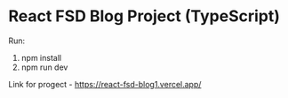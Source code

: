 # React FSD Blog Project (TypeScript)

Run:
1. npm install
2. npm run dev

Link for progect - https://react-fsd-blog1.vercel.app/
